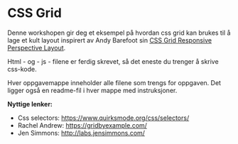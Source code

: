 # CSS Grid 

Denne workshopen gir deg et eksempel på hvordan css grid kan brukes til å lage et kult layout inspirert av Andy Barefoot sin [CSS Grid Responsive Perspective Layout](https://codepen.io/andybarefoot/pen/GMyREX?editors=0100).
 
Html - og - js - filene er ferdig skrevet, så det eneste du trenger å skrive css-kode.

Hver oppgavemappe inneholder alle filene som trengs for oppgaven. Det ligger også en readme-fil i hver mappe med instruksjoner. 

**Nyttige lenker:**
* Css selectors: https://www.quirksmode.org/css/selectors/ 
* Rachel Andrew: https://gridbyexample.com/
* Jen Simmons: http://labs.jensimmons.com/

